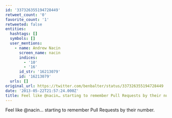 ```yaml
---
id: '337326355194728449'
retweet_count: '0'
favorite_count: '1'
retweeted: false
entities:
  hashtags: []
  symbols: []
  user_mentions:
    - name: Andrew Nacin
      screen_name: nacin
      indices:
        - '10'
        - '16'
      id_str: '16213079'
      id: '16213079'
  urls: []
original_url: https://twitter.com/benbalter/status/337326355194728449
date: '2013-05-22T21:57:24.000Z'
title: Feel like @nacin… starting to remember Pull Requests by their number.
---
```


Feel like @nacin… starting to remember Pull Requests by their number.